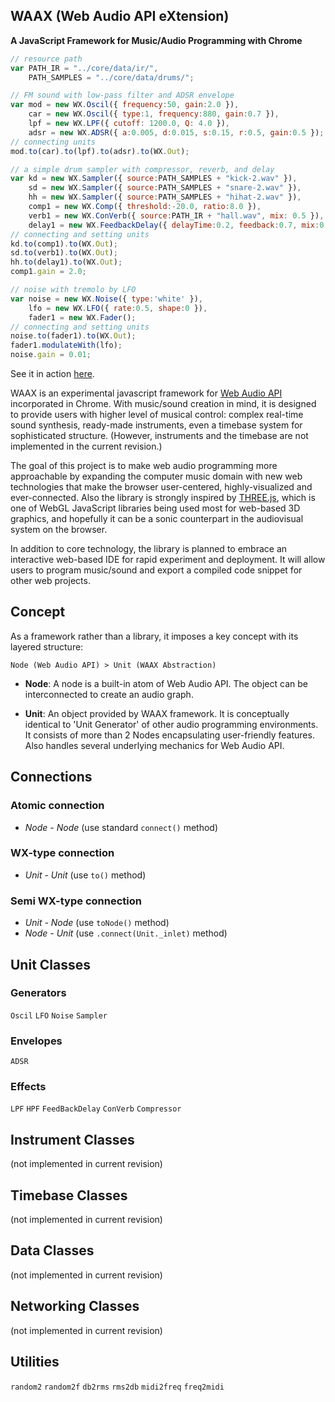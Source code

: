 WAAX (Web Audio API eXtension)
------------------------------
**A JavaScript Framework for Music/Audio Programming with Chrome**

```javascript
// resource path
var PATH_IR = "../core/data/ir/",
    PATH_SAMPLES = "../core/data/drums/";

// FM sound with low-pass filter and ADSR envelope
var mod = new WX.Oscil({ frequency:50, gain:2.0 }),
    car = new WX.Oscil({ type:1, frequency:880, gain:0.7 }),
    lpf = new WX.LPF({ cutoff: 1200.0, Q: 4.0 }),
    adsr = new WX.ADSR({ a:0.005, d:0.015, s:0.15, r:0.5, gain:0.5 });
// connecting units
mod.to(car).to(lpf).to(adsr).to(WX.Out);

// a simple drum sampler with compressor, reverb, and delay
var kd = new WX.Sampler({ source:PATH_SAMPLES + "kick-2.wav" }),
    sd = new WX.Sampler({ source:PATH_SAMPLES + "snare-2.wav" }),
    hh = new WX.Sampler({ source:PATH_SAMPLES + "hihat-2.wav" }),
    comp1 = new WX.Comp({ threshold:-20.0, ratio:8.0 }),
    verb1 = new WX.ConVerb({ source:PATH_IR + "hall.wav", mix: 0.5 }),
    delay1 = new WX.FeedbackDelay({ delayTime:0.2, feedback:0.7, mix:0.25 });
// connecting and setting units
kd.to(comp1).to(WX.Out);
sd.to(verb1).to(WX.Out);
hh.to(delay1).to(WX.Out);
comp1.gain = 2.0;

// noise with tremolo by LFO
var noise = new WX.Noise({ type:'white' }),
    lfo = new WX.LFO({ rate:0.5, shape:0 }),
    fader1 = new WX.Fader();
// connecting and setting units    
noise.to(fader1).to(WX.Out);
fader1.modulateWith(lfo);
noise.gain = 0.01;
```
See it in action [here][3].

WAAX is an experimental javascript framework for [Web Audio API][1] incorporated in Chrome. With music/sound creation in mind, it is designed to provide users with higher level of musical control: complex real-time sound synthesis, ready-made instruments, even a timebase system for sophisticated structure. (However, instruments and the timebase are not implemented in the current revision.)

The goal of this project is to make web audio programming more approachable by expanding the computer music domain with new web technologies that make the browser user-centered, highly-visualized and ever-connected. Also the library is strongly inspired by [THREE.js][2], which is one of WebGL JavaScript libraries being used most for web-based 3D graphics, and hopefully it can be a sonic counterpart in the audiovisual system on the browser.

In addition to core technology, the library is planned to embrace an interactive web-based IDE for rapid experiment and deployment. It will allow users to program music/sound and export a compiled code snippet for other web projects.

[1]: https://dvcs.w3.org/hg/audio/raw-file/tip/webaudio/specification.html "Web Audio API: W3C Editor's Draft"
[2]: https://github.com/mrdoob/three.js/ "THREE.js: Github Repo"
[3]: http://hoch.github.com/waax/examples/hellowaax.html


Concept
-------

As a framework rather than a library, it imposes a key concept with its layered structure:

    Node (Web Audio API) > Unit (WAAX Abstraction)
  
- **Node**: A node is a built-in atom of Web Audio API. The object can be interconnected to create an audio graph.

- **Unit**: An object provided by WAAX framework. It is conceptually identical to 'Unit Generator' of other audio programming environments. It consists of more than 2 Nodes encapsulating user-friendly features. Also handles several underlying mechanics for Web Audio API.


Connections
-----------
### Atomic connection
- *Node - Node* (use standard `connect()` method)

### WX-type connection
- *Unit - Unit* (use `to()` method)

### Semi WX-type connection
- *Unit - Node* (use `toNode()` method)
- *Node - Unit* (use `.connect(Unit._inlet)` method)


Unit Classes
------------
### Generators
`Oscil` `LFO` `Noise` `Sampler` 

### Envelopes
`ADSR`

### Effects
`LPF`
`HPF`
`FeedBackDelay`
`ConVerb`
`Compressor`


Instrument Classes
------------------
(not implemented in current revision)


Timebase Classes
----------------
(not implemented in current revision)


Data Classes
------------
(not implemented in current revision)


Networking Classes
------------------
(not implemented in current revision)


Utilities
---------
`random2` `random2f` `db2rms` `rms2db` `midi2freq` `freq2midi`